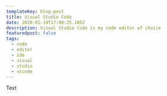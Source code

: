 ```yaml
---
templateKey: blog-post
title: Visual Studio Code
date: 2020-01-19T17:00:25.106Z
description: Visual Studio Code is my code editor of choice
featuredpost: false
tags:
  - code
  - editor
  - ide
  - visual
  - studio
  - vscode
---
```

Text
